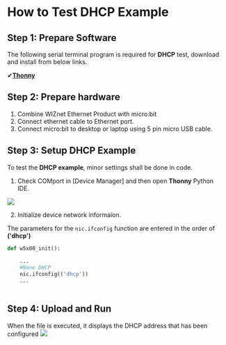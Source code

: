 # How to Test DHCP Example


## Step 1: Prepare Software

The following serial terminal program is required for **DHCP** test, download and install from below links.

&#10004;[**Thonny**][link-thonny]


## Step 2: Prepare hardware

1. Combine WIZnet Ethernet Product with micro:bit
2. Connect ethernet cable to Ethernet port.
3. Connect micro:bit to desktop or laptop using 5 pin micro USB cable.


## Step 3: Setup DHCP Example

To test the **DHCP example**, minor settings shall be done in code.

1. Check COMport in [Device Manager] and then open **Thonny** Python IDE.

![][link-thonny_config]


2. Initialize device network informaion.

The parameters for the `nic.ifconfig` function are entered in the order of __('dhcp')__

```python
def w5x00_init():
    
    ...
    #None DHCP
    nic.ifconfig(('dhcp'))
    ...
    
```


## Step 4: Upload and Run

When the file is executed, it displays the DHCP address that has been configured
![][link-dhcp]

<!--
Link
-->

[link-thonny]: https://thonny.org/

[link-thonny_config]: https://github.com/Wiznet/micropython-microbit-v2/blob/master/static/images/Thonny_conf_1.png
[link-dhcp]: https://github.com/Wiznet/micropython-microbit-v2/blob/master/static/images/dhcp.png
